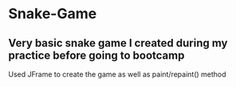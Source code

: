 ﻿# Snake-Game

Very basic snake game I created during my practice before going to bootcamp
----------------------------------------------------------------
Used JFrame to create the game as well as paint/repaint() method
